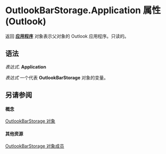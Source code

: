 
# OutlookBarStorage.Application 属性 (Outlook)

返回 **[应用程序](797003e7-ecd1-eccb-eaaf-32d6ddde8348.md)** 对象表示父对象的 Outlook 应用程序。只读的。


## 语法

 _表达式_. **Application**

 _表达式_ 一个代表 **OutlookBarStorage** 对象的变量。


## 另请参阅


#### 概念


[OutlookBarStorage 对象](e6dc8dc0-bae4-f59b-c991-1421b280de38.md)
#### 其他资源


[OutlookBarStorage 对象成员](c8fa7620-c4c5-9b50-26f8-3611217ecd62.md)